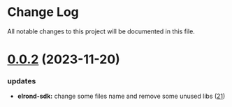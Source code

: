 
# Change Log

All notable changes to this project will be documented in this file.

# [0.0.2](https://git.sonr.io/pkg/wallets) (2023-11-20)

### updates

- **elrond-sdk:** change some files name and remove some unused libs ([21](https://git.sonr.io/pkg/wallets/pull/21))
